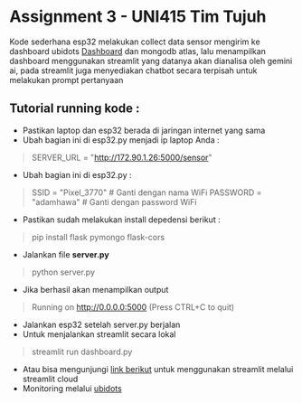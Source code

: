 # Assignment 3 - UNI415 Tim Tujuh
Kode sederhana esp32 melakukan collect data sensor mengirim ke dashboard ubidots [Dashboard](https://stem.ubidots.com/app/dashboards/public/dashboard/lvaP28Nk53BCHKAnCaAvYak4ZQhuH_SsENEs8u3-PTM?navbar=true&contextbar=false) dan mongodb atlas, lalu menampilkan dashboard menggunakan streamlit yang datanya akan dianalisa oleh gemini ai, pada streamlit juga menyediakan chatbot secara terpisah untuk melakukan prompt pertanyaan

## Tutorial running kode :
- Pastikan laptop dan esp32 berada di jaringan internet yang sama
- Ubah bagian ini di esp32.py menjadi ip laptop Anda :
> SERVER_URL =  "http://172.90.1.26:5000/sensor"
- Ubah bagian ini di esp32.py :
> SSID = "Pixel_3770"   # Ganti dengan nama WiFi
> PASSWORD = "adamhawa"  # Ganti dengan password WiFi
- Pastikan sudah melakukan install depedensi berikut :
> pip install flask pymongo flask-cors
- Jalankan file **server.py**
> python server.py
- Jika berhasil akan menampilkan output
> Running on http://0.0.0.0:5000 (Press CTRL+C to quit)
- Jalankan esp32 setelah server.py berjalan
- Untuk menjalankan streamlit secara lokal
> streamlit run dashboard.py
- Atau bisa mengunjungi [link berikut](https://timtujuhassignment3-em4oqdkqcdtkfpf8skflxr.streamlit.app) untuk menggunakan streamlit melalui streamlit cloud
- Monitoring melalui [ubidots](https://stem.ubidots.com/app/dashboards/public/dashboard/lvaP28Nk53BCHKAnCaAvYak4ZQhuH_SsENEs8u3-PTM?navbar=true&contextbar=false)